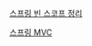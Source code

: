 [스프링 빈 스코프 정리](https://www.notion.so/Singleton-Prototype-bbbf65dbdd9346f0b5a7650dafc60453)

[스프링 MVC]()